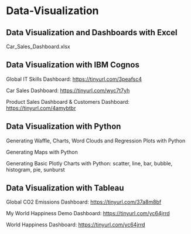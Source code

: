 # Data-Visualization

## Data Visualization and Dashboards with Excel 
   Car_Sales_Dashboard.xlsx

## Data Visualization with IBM Cognos
   Global IT Skills Dashboard: https://tinyurl.com/3peafsc4
   
   Car Sales Dashboard: https://tinyurl.com/wyc7t7yh
   
   Product Sales Dashboard & Customers Dashboard: https://tinyurl.com/4amybtbr

## Data Visualization with Python
   Generating Waffle, Charts, Word Clouds and Regression Plots with Python
   
   Generating Maps with Python
   
   Generating  Basic Plotly Charts with Python: scatter, line, bar, bubble, histogram, pie, sunburst
   
## Data Visualization with Tableau
   Global CO2 Emissions Dashboard: https://tinyurl.com/37a8m8bf
   
   My World Happiness Demo Dashboard: https://tinyurl.com/yc64jrrd
   
   World Happiness Dashboard: https://tinyurl.com/yc64jrrd
